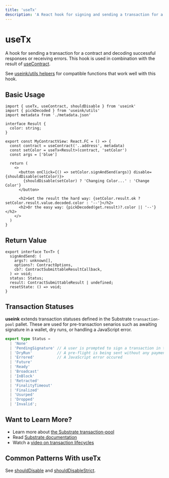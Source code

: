 ```yaml
---
title: 'useTx'
description: 'A React hook for signing and sending a transaction for a contract and tracking state.'
---
```


# useTx

A hook for sending a transaction for a contract and decoding successful responses or
receiving errors. This hook is used in combination with the result of
[useContract](/frontend/core/hooks/contracts/use-contract).

See [useink/utils helpers](/frontend/utils/pick) for compatible functions that work
well with this hook. 

## Basic Usage

```tsx
import { useTx, useContract, shouldDisable } from 'useink'
import { pickDecoded } from 'useink/utils'
import metadata from './metadata.json'

interface Result {
  color: string;
}

export const MyContractView: React.FC = () => {
  const contract = useContract('..address', metadata)
  const setColor = useTx<Result>(contract, 'setColor')
  const args = ['blue']

  return (
    <>
      <button onClick={() => setColor.signAndSend(args)} disable={shouldDisable(setColor)}>
        {shouldDisable(setColor) ? 'Changing Color...' : 'Change Color'}
      </button>

      <h2>Get the result the hard way: {setColor.result.ok ? setColor.result.value.decoded.color : '--'}</h2>
      <h2>Or the easy way: {pickDecoded(get.result)?.color || '--'}</h2>
    </>
  )
}
```

## Return Value

```tsx
export interface Tx<T> {
  signAndSend: (
    args?: unknown[],
    options?: ContractOptions,
    cb?: ContractSubmittableResultCallback,
  ) => void;
  status: Status;
  result: ContractSubmittableResult | undefined;
  resetState: () => void;
}
```

## Transaction Statuses

**useink** extends transaction statuses defined in the Substrate `transaction-pool`
pallet. These are used for pre-transaction senarios such as awaiting signature in a
wallet, dry runs, or handling a JavaScript error.

```ts
export type Status =
  | 'None'             
  | 'PendingSignature' // A user is prompted to sign a transaction in their wallet extension.
  | 'DryRun'           // A pre-flight is being sent without any payments.
  | 'Errored'          // A JavaScript error occured
  | 'Future'           
  | 'Ready'            
  | 'Broadcast'        
  | 'InBlock'          
  | 'Retracted'        
  | 'FinalityTimeout'  
  | 'Finalized'        
  | 'Usurped'          
  | 'Dropped'          
  | 'Invalid';          
```

## Want to Learn More?

* Learn more about [the Substrate transaction-pool](https://github.com/paritytech/substrate/blob/65e7ab604d109e316a69b8801c3b182a7fa46bcb/client/transaction-pool/api/src/lib.rs#L59)
* Read [Substrate documentation](https://docs.substrate.io/learn/transaction-lifecycle/)
* Watch a [video on transaction lifecycles](https://www.youtube.com/watch?v=3pfM0GOp02c)

## Common Patterns With useTx

See [shouldDisable](/frontend/utils/tx-utils#shoulddisable) and
[shouldDisableStrict](/frontend/utils/tx-utils#shoulddisablestrict).